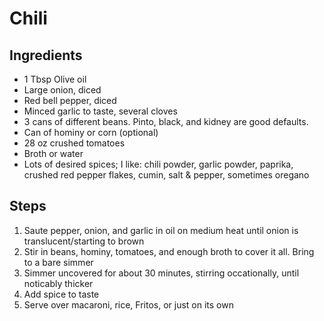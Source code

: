 # Chili

## Ingredients

- 1 Tbsp Olive oil
- Large onion, diced
- Red bell pepper, diced
- Minced garlic to taste, several cloves
- 3 cans of different beans. Pinto, black, and kidney are good defaults.
- Can of hominy or corn (optional)
- 28 oz crushed tomatoes
- Broth or water
- Lots of desired spices; I like: chili powder, garlic powder, paprika, crushed red pepper flakes, cumin, salt & pepper, sometimes oregano

## Steps

1. Saute pepper, onion, and garlic in oil on medium heat until onion is translucent/starting to brown
1. Stir in beans, hominy, tomatoes, and enough broth to cover it all. Bring to a bare simmer
1. Simmer uncovered for about 30 minutes, stirring occationally, until noticably thicker
1. Add spice to taste
1. Serve over macaroni, rice, Fritos, or just on its own
